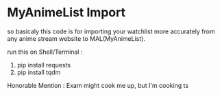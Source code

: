 # MyAnimeList Import
so basicaly this code is for importing your watchlist more accurately from any anime stream website to MAL(MyAnimeList).

run this on Shell/Terminal :
1. pip install requests
2. pip install tqdm

Honorable Mention : Exam might cook me up, but I'm cooking ts
